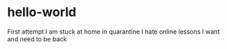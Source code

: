 # hello-world
First attempt
I am stuck at home in quarantine 
I hate online lessons
I want and need to be back 
